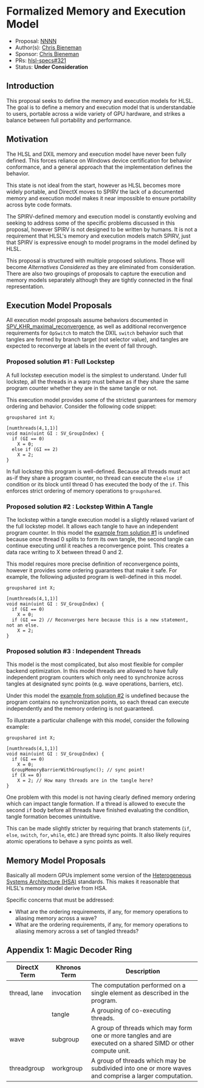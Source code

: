<!-- {% raw %} -->

# Formalized Memory and Execution Model

* Proposal: [NNNN](NNNN-filename.md)
* Author(s): [Chris Bieneman](https://github.com/llvm-beanz)
* Sponsor: [Chris Bieneman](https://github.com/llvm-beanz)
* PRs: [hlsl-specs#321](https://github.com/microsoft/hlsl-specs/pull/321)
* Status: **Under Consideration**

## Introduction

This proposal seeks to define the memory and execution models for HLSL. The goal
is to define a memory and execution model that is understandable to users,
portable across a wide variety of GPU hardware, and strikes a balance between
full portability and performance.

## Motivation

The HLSL and DXIL memory and execution model have never been fully defined. This
forces reliance on Windows device certification for behavior conformance, and a
general approach that the implementation defines the behavior.

This state is not ideal from the start, however as HLSL becomes more widely
portable, and DirectX moves to SPIRV the lack of a documented memory and
execution model makes it near impossible to ensure portability across byte code
formats.

The SPIRV-defined memory and execution model is constantly evolving and seeking
to address some of the specific problems discussed in this proposal, however
SPIRV is not designed to be written by humans. It is not a requirement that
HLSL's memory and execution models match SPIRV, just that SPIRV is expressive
enough to model programs in the model defined by HLSL.

This proposal is structured with multiple proposed solutions. Those will become
_Alternatives Considered_ as they are eliminated from consideration. There are
also two groupings of proposals to capture the execution and memory models
separately although they are tightly connected in the final representation.

## Execution Model Proposals

All execution model proposals assume behaviors documented in
[SPV_KHR_maximal_reconvergence](https://github.com/KhronosGroup/SPIRV-Registry/blob/main/extensions/KHR/SPV_KHR_maximal_reconvergence.asciidoc),
as well as additional reconvergence requirements for `OpSwitch` to match the
DXIL `switch` behavior such that tangles are formed by branch target (not
selector value), and tangles are expected to reconverge at labels in the event
of fall through.

### Proposed solution #1 : Full Lockstep

A full lockstep execution model is the simplest to understand. Under full
lockstep, all the threads in a warp must behave as if they share the same
program counter whether they are in the same tangle or not.

This execution model provides some of the strictest guarantees for memory
ordering and behavior. Consider the following code snippet:

<a name="example1"></a>

```hlsl
groupshared int X;

[numthreads(4,1,1)]
void main(uint GI : SV_GroupIndex) {
  if (GI == 0)
    X = 0;
  else if (GI == 2)
    X = 2;
}
```

In full lockstep this program is well-defined. Because all threads must act
as-if they share a program counter, no thread can execute the `else if`
condition or its block until thread 0 has executed the body of the `if`. This
enforces strict ordering of memory operations to `groupshared`.

### Proposed solution #2 : Lockstep Within A Tangle

The lockstep within a tangle execution model is a slightly relaxed variant of
the full lockstep model. It allows each tangle to have an independent program
counter. In this model the [example from solution #1](#example1) is undefined
because once thread 0 splits to form its own tangle, the second tangle can
continue executing until it reaches a reconvergence point. This creates a data
race writing to X between thread 0 and 2.

This model requires more precise definition of reconvergence points, however it
provides some ordering guarantees that make it safe. For example, the following
adjusted program is well-defined in this model.

<a name="example2"></a>

```hlsl
groupshared int X;

[numthreads(4,1,1)]
void main(uint GI : SV_GroupIndex) {
  if (GI == 0)
    X = 0;
  if (GI == 2) // Reconverges here because this is a new statement, not an else.
    X = 2;
}
```

### Proposed solution #3 : Independent Threads

This model is the most complicated, but also most flexible for compiler backend
optimization. In this model threads are allowed to have fully independent
program counters which only need to synchronize across tangles at designated
sync points (e.g. wave operations, barriers, etc).

Under this model the [example from solution #2](#example2) is undefined because
the program contains no synchronization points, so each thread can execute
independently and the memory ordering is not guaranteed.

To illustrate a particular challenge with this model, consider the following
example:

<a name="example3"></a>

```hlsl
groupshared int X;

[numthreads(4,1,1)]
void main(uint GI : SV_GroupIndex) {
  if (GI == 0)
    X = 0;
  GroupMemoryBarrierWithGroupSync(); // sync point!
  if (X == 0)
    X = 2; // How many threads are in the tangle here?
}
```

One problem with this model is not having clearly defined memory ordering which
can impact tangle formation. If a thread is allowed to execute the second `if`
body before all threads have finished evaluating the condition, tangle formation
becomes unintuitive.

This can be made slightly stricter by requiring that branch statements (`if`,
`else`, `switch`, `for`, `while`, etc.) are thread sync points. It also likely
requires atomic operations to behave a sync points as well.

## Memory Model Proposals

Basically all modern GPUs implement some version of the [Heterogeneous Systems
Architecture
(HSA)](https://en.wikipedia.org/wiki/Heterogeneous_System_Architecture)
standards. This makes it reasonable that HLSL's memory model derive from HSA.

Specific concerns that must be addressed:
* What are the ordering requirements, if any, for memory operations to aliasing
  memory across a wave?
* What are the ordering requirements, if any, for memory operations to aliasing
  memory across a set of tangled threads?

## Appendix 1: Magic Decoder Ring

| DirectX Term | Khronos Term | Description |
| ------------ | ------------ | ----------- |
| thread, lane | invocation   | The computation performed on a single element as described in the program. |
|              | tangle       | A grouping of co-executing threads. |
| wave         | subgroup     | A group of threads which may form one or more tangles and are executed on a shared SIMD or other compute unit. |
| threadgroup  | workgroup    | A group of threads which may be subdivided into one or more waves and comprise a larger computation. |

<!-- {% endraw %} -->
